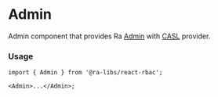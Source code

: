 # Admin

Admin component that provides Ra [Admin](https://marmelab.com/react-admin/Admin.html) with [CASL](https://casl.js.org/v6/en) provider.

### Usage

```tsx
import { Admin } from '@ra-libs/react-rbac';

<Admin>...</Admin>;
```
